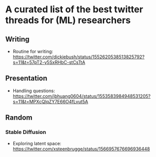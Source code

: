 # A  curated list of the best twitter threads for (ML) researchers

## Writing
- Routine for writing: https://twitter.com/dickiebush/status/1552620538513825792?s=11&t=57pT2-y5SxRHbC-stCsTtA

## Presentation
- Handling questions: https://twitter.com/jbhuang0604/status/1553583984948531205?s=11&t=MPXcQlqZY7E66O4fLvut5A


## Random

### Stable Diffusion
- Exploring latent space: https://twitter.com/xsteenbrugge/status/1566957676696936448
